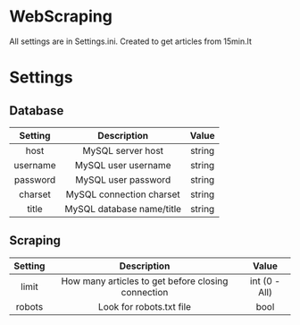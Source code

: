 # WebScraping
All settings are in Settings.ini.
Created to get articles from 15min.lt

# Settings

## Database
|  Setting  |  Description | Value |
|:---------:|:------------:|:-----:|
| host    | MySQL server host | string |
| username    | MySQL user username | string |
| password   | MySQL user password | string |
| charset  | MySQL connection charset | string |
| title   | MySQL database name/title | string |

## Scraping
|  Setting  |  Description | Value |
|:---------:|:------------:|:-----:|
| limit     | How many articles to get before closing connection| int (0 - All)
| robots    | Look for robots.txt file | bool |
